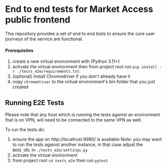# End to end tests for Market Access public frontend

This repository provides a set of end to end tests to ensure the core user journeys of the service are functional.

#### Prerequisites
1. create a new virtual environment with (Python 3.11+)
2. activate the virtual environment then from project root run `pip install -r ./tests_e2e/requirements.txt`
3. (optional) install Chromedriver if you don't already have it
4. copy `chromedriver` to the virtual environment's bin folder that you just created

## Running E2E Tests
Please note that any host which is running the tests against an environment that is on VPN, will need to be connected to the same VPN as well.

To run the tests do:
1. ensure the app on http://localhost:9980/ is available
Note: you may want to run the tests against another instance, in that case adjust the `BASE_URL` in `./tests_e2e/settings.py`
2. activate the virtual environment
3. from project root `cd tests_e2e` then run `pytest`
